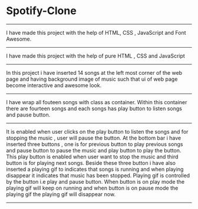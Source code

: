 # Spotify-Clone                  
__________________________________________________________________________________________________________________        
I have made this project with the help of HTML, CSS , JavaScript and Font Awesome.                                     
__________________________________________________________________________________________________________________
I have made this project with the help of pure HTML , CSS and JavaScript 
__________________________________________________________________________________________________________________
In this project i have inserted 14 songs at the left most corner of the web page and having background image of music 
such that ui of web page become interactive and awesome look. 
__________________________________________________________________________________________________________________
I have wrap all fouteen songs with class as container. Within this container there are fourteen songs and each songs has 
play button to listen songs and pause button.                         
___________________________________________________________________________________________________________________________________________
It is enabled when user clicks on the play button to listen the songs and for stopping the music , user will pause the button. 
At the bottom bar i have inserted three buttons , one is for previous button to play previous songs and pause button to pause the music 
and play button to play the button. This play button is enabled when user want to stop the music and third button is for playing next songs. 
Beside these three button i have also inserted a playing gif to indicates that songs is running and when playing disappear it indicates 
that music has been stopped. Playing gif is controlled by the button i.e play and pause button. When button is on play mode the playing gif
will keep on running and when button is on pause mode the playing gif the playing gif will disappear now.
___________________________________________________________________________________________________________________________________________
